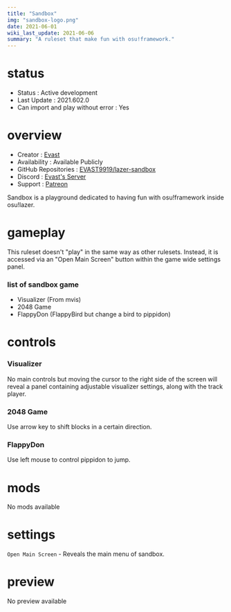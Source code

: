 ```yaml
---
title: "Sandbox"
img: "sandbox-logo.png"
date: 2021-06-01
wiki_last_update: 2021-06-06
summary: "A ruleset that make fun with osu!framework."
---
```


# status

- Status : Active development
- Last Update : 2021.602.0
- Can import and play without error : Yes

# overview

- Creator : [Evast](https://github.com/EVAST9919)
- Availability : Available Publicly
- GitHub Repositories : [EVAST9919/lazer-sandbox](https://github.com/EVAST9919/lazer-sandbox)
- Discord : [Evast's Server](https://discord.com/invite/HQgy3Ey)
- Support : [Patreon](https://patreon.com/evast)

Sandbox is a playground dedicated to having fun with osu!framework inside osu!lazer.

# gameplay

This ruleset doesn't "play" in the same way as other rulesets. Instead, it is accessed via an "Open Main Screen" button within the game wide settings panel.

### list of sandbox game

- Visualizer (From mvis)
- 2048 Game
- FlappyDon (FlappyBird but change a bird to pippidon)

# controls

### Visualizer

No main controls but moving the cursor to the right side of the screen will reveal a panel containing adjustable visualizer settings, along with the track player.

### 2048 Game

Use arrow key to shift blocks in a certain direction.

### FlappyDon

Use left mouse to control pippidon to jump.

# mods

No mods available

# settings

`Open Main Screen` - Reveals the main menu of sandbox.

# preview

No preview available

